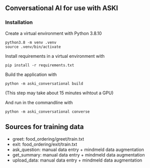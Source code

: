 ## Conversational AI for use with ASKI

### Installation

Create a virtual environment with Python 3.8.10

```
python3.8 -m venv .venv
source .venv/bin/activate
```

Install requirements in a virtual environment with 

`pip install -r requirements.txt`

Build the application with

`python -m aski_conversational build`

(This step may take about 15 minutes wihtout a GPU)

And run in the commandline with

`python -m aski_conversational converse`


## Sources for training data
- greet: food_ordering/greet/train.txt
- exit: food_ordering/exit/train.txt
- ask_question: manual data entry + mindmeld data augmentation
- get_summary: manual data entry + mindmeld data augmentation
- upload_data: manual data entry + mindmeld data augmentation
